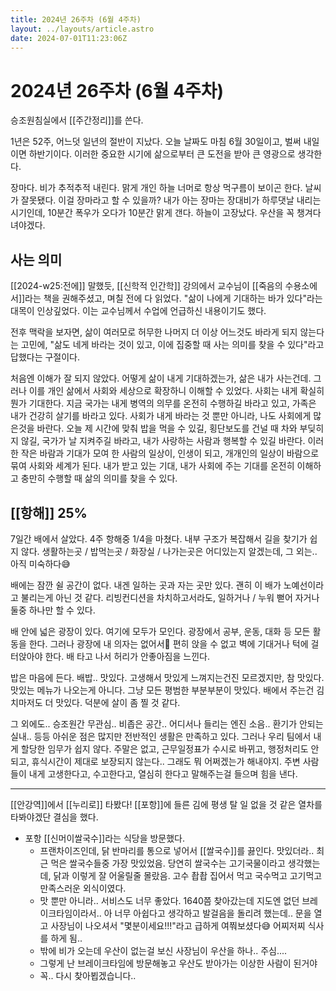 ```yaml
---
title: 2024년 26주차 (6월 4주차)
layout: ../layouts/article.astro
date: 2024-07-01T11:23:06Z
---
```


# 2024년 26주차 (6월 4주차)

승조원침실에서 [[주간정리]]를 쓴다.

1년은 52주, 어느덧 일년의 절반이 지났다. 오늘 날짜도 마침 6월 30일이고, 벌써 내일이면 하반기이다. 이러한 중요한 시기에 삶으로부터 큰 도전을 받아 큰 영광으로 생각한다.

장마다. 비가 추적추적 내린다. 맑게 개인 하늘 너머로 항상 먹구름이 보이곤 한다. 날씨가 잘못됐다. 이걸 장마라고 할 수 있을까? 내가 아는 장마는 장대비가 하루댓날 내리는 시기인데, 10분간 폭우가 오다가 10분간 맑게 갠다. 하늘이 고장났다. 우산을 꼭 챙겨다녀야겠다.

## 사는 의미

[[2024-w25:전에]] 말했듯, [[신학적 인간학]] 강의에서 교수님이 [[죽음의 수용소에서]]라는 책을 권해주셨고, 며칠 전에 다 읽었다. "삶이 나에게 기대하는 바가 있다"라는 대목이 인상깊었다. 이는 교수님께서 수업에 언급하신 내용이기도 했다.

전후 맥락을 보자면, 삶이 여러모로 허무한 나머지 더 이상 어느것도 바라게 되지 않는다는 고민에, "삶도 네게 바라는 것이 있고, 이에 집중할 때 사는 의미를 찾을 수 있다"라고 답했다는 구절이다.

처음엔 이해가 잘 되지 않았다. 어떻게 삶이 내게 기대하겠는가, 삶은 내가 사는건데. 그러나 이를 개인 삶에서 사회와 세상으로 확장하니 이해할 수 있었다. 사회는 내게 확실히 뭔가 기대한다. 지금 국가는 내게 병역의 의무를 온전히 수행하길 바라고 있고, 가족은 내가 건강히 살기를 바라고 있다. 사회가 내게 바라는 것 뿐만 아니라, 나도 사회에게 많은것을 바란다. 오늘 제 시간에 맞춰 밥을 먹을 수 있길, 횡단보도를 건널 때 차와 부딪히지 않길, 국가가 날 지켜주길 바라고, 내가 사랑하는 사람과 행복할 수 있길 바란다. 이러한 작은 바람과 기대가 모여 한 사람의 일상이, 인생이 되고, 개개인의 일상이 바람으로 묶여 사회와 세계가 된다. 내가 받고 있는 기대, 내가 사회에 주는 기대를 온전히 이해하고 충만히 수행할 때 삶의 의미를 찾을 수 있다.

## [[항해]] 25%

7일간 배에서 살았다. 4주 항해중 1/4을 마쳤다. 내부 구조가 복잡해서 길을 찾기가 쉽지 않다. 생활하는곳 / 밥먹는곳 / 화장실 / 나가는곳은 어디있는지 알겠는데, 그 외는.. 아직 미숙하다😅

배에는 잠깐 쉴 공간이 없다. 내겐 일하는 곳과 자는 곳만 있다. 괜히 이 배가 노예선이라고 불리는게 아닌 것 같다. 리빙컨디션을 차치하고서라도, 일하거나 / 누워 뻗어 자거나 둘중 하나만 할 수 있다.

배 안에 넓은 광장이 있다. 여기에 모두가 모인다. 광장에서 공부, 운동, 대화 등 모든 활동을 한다. 그러나 광장에 내 의자는 없어서🤯 편히 앉을 수 없고 벽에 기대거나 턱에 걸터앉아야 한다. 배 타고 나서 허리가 안좋아짐을 느낀다.

밥은 마음에 든다. 배밥.. 맛있다. 고생해서 맛있게 느껴지는건진 모르겠지만, 참 맛있다. 맛있는 메뉴가 나오는게 아니다. 그냥 모든 평범한 부분부분이 맛있다. 배에서 주는건 김치마저도 더 맛있다. 덕분에 살이 좀 찔 것 같다.

그 외에도.. 승조원간 무관심.. 비좁은 공간.. 어디서나 들리는 엔진 소음.. 환기가 안되는 실내.. 등등 아쉬운 점은 많지만 전반적인 생활은 만족하고 있다.
그러나 우리 팀에서 내게 할당한 임무가 쉽지 않다. 주말은 없고, 근무일정표가 수시로 바뀌고, 행정처리도 안되고, 휴식시간이 제대로 보장되지 않는다.. 그래도 뭐 어쩌겠는가 해내야지. 주변 사람들이 내게 고생한다고, 수고한다고, 열심히 한다고 말해주는걸 들으며 힘을 낸다.

---

[[안강역]]에서 [[누리로]] 타봤다! [[포항]]에 들른 김에 평생 탈 일 없을 것 같은 열차를 타봐야겠단 결심을 했다.

- 포항 [[신머이쌀국수]]라는 식당을 방문했다.
  - 프랜차이즈인데, 닭 반마리를 통으로 넣어서 [[쌀국수]]를 끓인다. 맛있더라.. 최근 먹은 쌀국수들중 가장 맛있었음. 당연히 쌀국수는 고기국물이라고 생각했는데, 닭과 이렇게 잘 어울릴줄 몰랐음. 고수 촵촵 집어서 먹고 국수먹고 고기먹고 만족스러운 외식이였다.
  - 맛 뿐만 아니라.. 서비스도 너무 좋았다. 1640쯤 찾아갔는데 지도엔 없던 브레이크타임이라서.. 아 너무 아쉽다고 생각하고 발걸음을 돌리려 했는데.. 문을 열고 사장님이 나오셔서 "몇분이세요!!!"라고 급하게 여쭤보셨다😅 어찌저찌 식사를 하게 됨..
  - 밖에 비가 오는데 우산이 없는걸 보신 사장님이 우산을 하나.. 주심....
  - 그렇게 난 브레이크타임에 방문해놓고 우산도 받아가는 이상한 사람이 된거야
  - 꼭.. 다시 찾아뵙겠습니다..